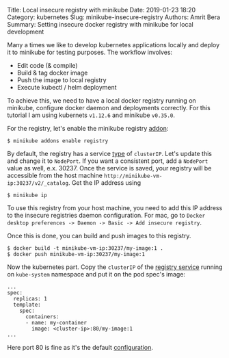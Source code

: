 Title: Local insecure registry with minikube
Date: 2019-01-23 18:20
Category: kubernetes
Slug: minikube-insecure-registry
Authors: Amrit Bera
Summary: Setting insecure docker registry with minikube for local development

Many a times we like to develop kubernetes applications locally and deploy it to minikube for testing purposes. The workflow involves:

- Edit code (& compile)
- Build & tag docker image
- Push the image to local registry
- Execute kubectl / helm deployment

To achieve this, we need to have a local docker registry running on minikube, configure docker daemon and deployments correctly. For this tutorial I am using kubernets `v1.12.6` and minikube `v0.35.0`.

For the registry, let's enable the minikube registry [addon](https://github.com/kubernetes/minikube/blob/master/docs/addons.md):
```
$ minikube addons enable registry
```

By default, the registry has a service [type](https://github.com/kubernetes/minikube/blob/master/deploy/addons/registry/registry-svc.yaml#L10) of `clusterIP`. Let's update this and change it to `NodePort`. If you want a consistent port, add a `NodePort` value as well, e.x. 30237. Once the service is saved, your registry will be accessible from the host machine `http://minikube-vm-ip:30237/v2/_catalog`. Get the IP address using
```
$ minikube ip
```

To use this registry from your host machine, you need to add this IP address to the insecure registries daemon configuration. For mac, go to `Docker desktop preferences -> Daemon -> Basic -> Add insecure registry`.

Once this is done, you can build and push images to this registry.
```
$ docker build -t minikube-vm-ip:30237/my-image:1 .
$ docker push minikube-vm-ip:30237/my-image:1
```

Now the kubernetes part. Copy the `clusterIP` of the [registry service](http://localhost:8001/api/v1/namespaces/kube-system/services/http:kubernetes-dashboard:/proxy/#!/service/kube-system/registry?namespace=kube-system) running on `kube-system` namespace and put it on the pod spec's image:
```
...
spec:
  replicas: 1
  template:
    spec:
      containers:
      - name: my-container
        image: <cluster-ip>:80/my-image:1
...
```
Here port 80 is fine as it's the default [configuration](https://github.com/kubernetes/minikube/blob/master/deploy/addons/registry/registry-svc.yaml#L12).